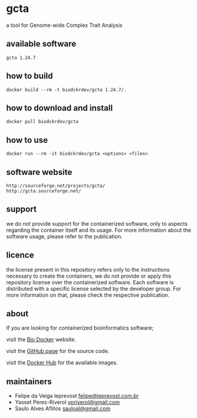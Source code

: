 gcta
=====
a tool for Genome-wide Complex Trait Analysis


available software
--------
`gcta 1.24.7`


how to build
------------
`docker build --rm -t biodckrdev/gcta 1.24.7/.`


how to download and install
---------------------------
`docker pull biodckrdev/gcta`


how to use
------------
`docker run --rm -it biodckrdev/gcta <options> <files>`


software website
----------------
```
http://sourceforge.net/projects/gcta/
http://gcta.sourceforge.net/
```


support
-------
we do not provide support for the containerized software, only to aspects regarding the container itself
and its usage. For more information about the software usage, please refer to the publication.


licence
-------
the license present in this repository refers only to the instructions necessary to create the containers, we do not provide or apply this repository license over the containerized software. Each software is distributed with a specific license selected by the developer group. For more information on that, please check the respective publication.


about
-----
If you are looking for containerized bioinformatics software;

visit the [Bio Docker](http://biodocker.github.io "Bio Docker") website.

visit the [GitHub page](https://github.com/BioDocker/) for the source code.

visit the [Docker Hub](https://registry.hub.docker.com/repos/biodckr/) for the available images.


maintainers
-----------
* Felipe da Veiga leprevost <felipe@leprevost.com.br>
* Yasset Perez-Riverol <ypriverol@gmail.com>
* Saulo Alves Aflitos <sauloal@gmail.com>
